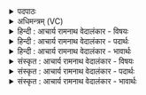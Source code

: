 <details><summary>पदपाठः</summary>

बृ꣡हः꣢꣯। प꣣ते। प꣡रि꣢꣯। दी꣣य। र꣡थेन। र꣣क्षोहा꣢। र꣣क्षः। हा꣢। अ꣣मि꣡त्रा꣢न्। अ꣣। मि꣡त्रा꣢꣯न्। अ꣣पबा꣡ध꣢मानः। अ꣣प। बा꣡ध꣢꣯मानः। प्र꣣भञ्ज꣢न्। प्र꣣। भञ्ज꣢न्। से꣡नाः꣢꣯। प्र꣡मृणः꣢꣯। प्र꣣। मृणः꣢। यु꣣धा꣢। ज꣡य꣢꣯न्। अ꣣स्मा꣡क꣢म्। ए꣣धि। अवि꣢ता। र꣡था꣢꣯नाम्। १८५२।
</details>

<details><summary>अधिमन्त्रम् (VC)</summary>

- बृहस्पतिः
- अप्रतिरथ ऐन्द्रः
- त्रिष्टुप्
- धैवतः
</details>

<details><summary>हिन्दी : आचार्य रामनाथ वेदालंकार - विषयः</summary>

प्रथम मन्त्र में जीवात्मा को देवासुर सङ्ग्राम में विजय के लिए उद्बोधन दिया गया है।
</details>

<details><summary>हिन्दी : आचार्य रामनाथ वेदालंकार - पदार्थः</summary>

पदार्थान्वयभाषाः -  हे (बृहः पते) दिव्यगुणों की विशाल सेना के अधिपति जीवात्मन् ! (रक्षोहा) पाप वा दुर्जन रूप राक्षसों का वधकर्ता तू (अमित्रान्) विघ्नों और शत्रुओं को (अपबाधमानः) तिरस्कृत करता हुआ (रथेन) शरीर-रथ से (परि दीय) चारों ओर पहुँच। (सेनाः) काम-क्रोध आदि की और दुर्जनों की सेनाओं को (प्रभञ्जन्) तोड़ता-फोड़ता हुआ, (प्रमृणः) हत्यारे दुर्विचारों वा हिंसक मनुष्यों को (युधा) आन्तरिक और बाह्य देवासुरसङ्ग्राम से (जयन्) जीतता हुआ (अस्माकम्) हम सदाचारी,धार्मिक,न्यायकारी जनों के (रथानाम्) रथों का (अविता) रक्षक एधि हो ॥१॥
</details>

<details><summary>हिन्दी : आचार्य रामनाथ वेदालंकार - भावार्थः</summary>

भावार्थभाषाः -  जीवात्मा को चाहिए कि सेनापति के समान उत्साह बटोर कर आन्तरिक तथा बाह्य शत्रुओं को खदेड़ता हुआ सद्भावों और सज्जनों की रक्षा करे ॥१॥
</details>

<details><summary>संस्कृत : आचार्य रामनाथ वेदालंकार - विषयः</summary>

तत्रादौ जीवात्मानं देवासुरसंग्रामे विजयाय प्रोद्बोधयति।
</details>

<details><summary>संस्कृत : आचार्य रामनाथ वेदालंकार - पदार्थः</summary>

पदार्थान्वयभाषाः -  हे (बृहः पते) बृहत्याः दिव्यगुणसेनायाः पते जीवात्मन् ! (रक्षोहा) रक्शांसि पापानि दुष्टान् वा हन्ति यः सः,त्वम् (अमित्रान्) विघ्नान् शत्रून् वा (अपबाधमानः) तिरस्कुर्वन्, (रथेन) देहरूपेण शकटेन (परि दीय) सर्वतो गच्छ। (सेनाः) कामक्रोधादीनां दुर्जनानां वा पृतनाः (प्रभञ्जन्) प्ररुजन्, (प्रमृणः) ये मृणन्ति हिंसन्ति तान् दुर्विचारान् हिंसकजनान् वा (युधा) आभ्यन्तरेण बाह्येन च देवासुरसंग्रामेण (जयन्) पराभवन् (अस्माकम्) सदाचारिणां धार्मिकाणां न्यायकारिणां जनानाम् (रथानाम्) यानानाम् (अविता) रक्षिता (एधि) भव।[अमित्रान्,न विद्यन्ते मित्राणि येषां तान्। बहुव्रीहौ ‘नञो जरमरमित्रमृताः’ अ० ६।२।११६ इति मित्रशब्दस्याद्युदात्तत्वम्। परिदीय,दीयति गतिकर्मा,निघं० २।१४।]॥१॥२
</details>

<details><summary>संस्कृत : आचार्य रामनाथ वेदालंकार - भावार्थः</summary>

भावार्थभाषाः -  जीवात्मा सेनापतिरिवोत्साहं सञ्चित्यान्तरान् बाह्यांश्च रिपून् विद्रावयन् सद्भावान् सज्जनांश्च प्ररक्षेत् ॥१॥
</details>
